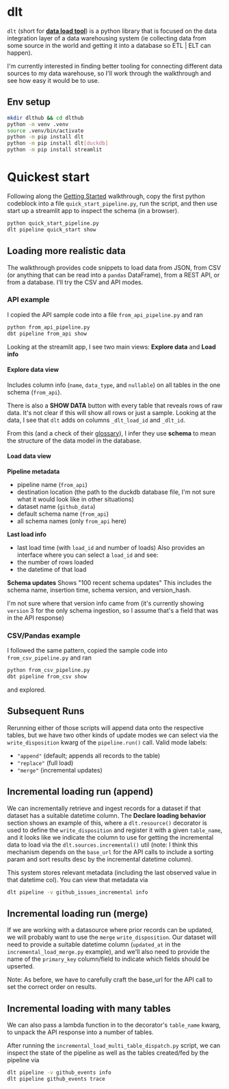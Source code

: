 # dlt

`dlt` (short for [**data load tool**](https://dlthub.com/)) is a python library that is focused on the data integration layer of a data warehousing system (ie collecting data from some source in the world and getting it into a database so ETL | ELT can happen).

I'm currently interested in finding better tooling for connecting different data sources to my data warehouse, so I'll work through the walkthrough and see how easy it would be to use.

## Env setup

```bash
mkdir dlthub && cd dlthub
python -m venv .venv
source .venv/bin/activate
python -m pip install dlt
python -m pip install dlt[duckdb]
python -m pip install streamlit
```

# Quickest start

Following along the [Getting Started](https://dlthub.com/docs/getting-started) walkthrough, copy the first python codeblock into a file `quick_start_pipeline.py`, run the script, and then use start up a streamlit app to inspect the schema (in a browser).

```bash
python quick_start_pipeline.py
dlt pipeline quick_start show
``` 

## Loading more realistic data

The walkthrough provides code snippets to load data from JSON, from CSV (or anything that can be read into a `pandas` DataFrame), from a REST API, or from a database. I'll try the CSV and API modes.

### API example

I copied the API sample code into a file `from_api_pipeline.py` and ran

```bash
python from_api_pipeline.py
dbt pipeline from_api show
```

Looking at the streamlit app, I see two main views: **Explore data** and **Load info**

#### Explore data view
Includes column info (`name`, `data_type`, and `nullable`) on all tables in the one schema (`from_api`).

There is also a **SHOW DATA** button with every table that reveals rows of raw data. It's not clear if this will show all rows or just a sample. Looking at the data, I see that `dlt` adds on columns `_dlt_load_id` and `_dlt_id`.

From this (and a check of their [glossary](https://dlthub.com/docs/general-usage/glossary#schema)), I infer they use **schema** to mean the structure of the data model in the database.

#### Load data view
**Pipeline metadata**
* pipeline name (`from_api`)
* destination location (the path to the duckdb database file, I'm not sure what it would look like in other situations)
* dataset name (`github_data`)
* default schema name (`from_api`)
* all schema names (only `from_api` here)

**Last load info**
* last load time (with `load_id` and number of loads)
Also provides an interface where you can select a `load_id` and see:
* the number of rows loaded
* the datetime of that load

**Schema updates**
Shows "100 recent schema updates"
This includes the schema name, insertion time, schema version, and version_hash.

I'm not sure where that version info came from (it's currently showing `version` 3 for the only schema ingestion, so I assume that's a field that was in the API response)

### CSV/Pandas example

I followed the same pattern, copied the sample code into `from_csv_pipeline.py` and ran

```bash
python from_csv_pipeline.py
dbt pipeline from_csv show
```

and explored.

## Subsequent Runs

Rerunning either of those scripts will append data onto the respective tables, but we have two other kinds of update modes we can select via the `write_disposition` kwarg of the  `pipeline.run()` call. Valid mode labels:
* `"append"` (default; appends all records to the table)
* `"replace"` (full load)
* `"merge"` (incremental updates)

## Incremental loading run (append)

We can incrementally retrieve and ingest records for a dataset if that dataset has a suitable datetime column. The **Declare loading behavior** section shows an example of this, where a `dlt.resource()` decorator is used to define the `write_disposition` and register it with a given `table_name`, and it looks like we indicate the column to use for getting the incremental data to load via the `dlt.sources.incremental()` util (note: I think this mechanism depends on the `base_url` for the API calls to include a sorting param and sort results desc by the incremental datetime column).

This system stores relevant metadata (including the last observed value in that datetime col). You can view that metadata via
```bash
dlt pipeline -v github_issues_incremental info
```

## Incremental loading run (merge)

If we are working with a datasource where prior records can be updated, we will probably want to use the `merge` `write_disposition`. Our dataset will need to provide a suitable datetime column (`updated_at` in the `incremental_load_merge.py` example), and we'll also need to provide the name of the `primary_key` column/field to indicate which fields should be upserted.

Note: As before, we have to carefully craft the base_url for the API call to set the correct order on results.

## Incremental loading with many tables

We can also pass a lambda function in to the decorator's `table_name` kwarg, to unpack the API response into a number of tables.

After running the `incremental_load_multi_table_dispatch.py` script, we can inspect the state of the pipeline as well as the tables created/fed by the pipeline via

```bash
dlt pipeline -v github_events info
dlt pipeline github_events trace
```


